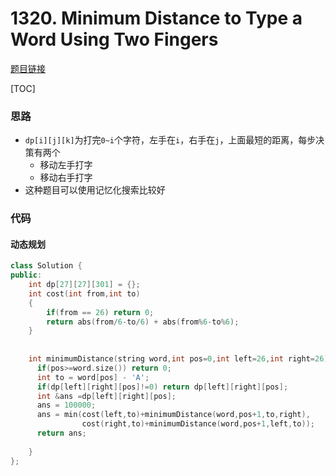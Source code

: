 # 1320. Minimum Distance to Type a Word Using Two Fingers

[题目链接](https://leetcode.com/problems/minimum-distance-to-type-a-word-using-two-fingers/)

[TOC]

### 思路
* `dp[i][j][k]`为打完`0~i`个字符，左手在`i`，右手在`j`，上面最短的距离，每步决策有两个
    * 移动左手打字
    * 移动右手打字
* 这种题目可以使用记忆化搜索比较好

### 代码

#### 动态规划

```cpp
class Solution {
public:
    int dp[27][27][301] = {}; 
    int cost(int from,int to)
    {
        if(from == 26) return 0;
        return abs(from/6-to/6) + abs(from%6-to%6);
    }
    
    
    int minimumDistance(string word,int pos=0,int left=26,int right=26) {
      if(pos>=word.size()) return 0;
      int to = word[pos] - 'A';
      if(dp[left][right][pos]!=0) return dp[left][right][pos];
      int &ans =dp[left][right][pos];
      ans = 100000;
      ans = min(cost(left,to)+minimumDistance(word,pos+1,to,right),
                cost(right,to)+minimumDistance(word,pos+1,left,to));
      return ans;
        
    }
};
```


